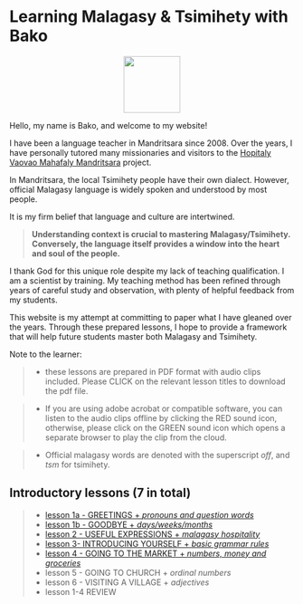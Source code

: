 # Learning Malagasy & Tsimihety with Bako

<p align="center">
  <img width="100" height="100" src="https://mandritsara.github.io/bako/bako%20avatar.png">
</p>

Hello, my name is Bako, and welcome to my website! 

I have been a language teacher in Mandritsara since 2008. Over the years, I have personally tutored many missionaries and visitors to the [Hopitaly Vaovao Mahafaly Mandritsara](https://www.mandritsara.org.uk/) project.

In Mandritsara, the local Tsimihety people have their own dialect. However, official Malagasy language is widely spoken and understood by most people. 

It is my firm belief that language and culture are intertwined. 

> **Understanding context is crucial to mastering Malagasy/Tsimihety.** 
> **Conversely, the language itself provides a window into the heart and soul of the people.** 

I thank God for this unique role despite my lack of teaching qualification. I am a scientist by training. My teaching method has been refined through years of careful study and observation, with plenty of helpful feedback from my students.

This website is my attempt at committing to paper what I have gleaned over the years. Through these prepared lessons, I hope to provide a framework that will help future students master both Malagasy and Tsimihety. 

Note to the learner: 
> - these lessons are prepared in PDF format with audio clips included. Please CLICK on the relevant lesson titles to download the pdf file. 

> - If you are using adobe acrobat or compatible software, you can listen to the audio clips offline by clicking the RED sound icon, otherwise, please click on the GREEN sound icon which opens a separate browser to play the clip from the cloud.
 
> - Official malagasy words are denoted with the superscript *off*, and *tsm* for tsimihety. 

## Introductory lessons (7 in total)

> - [lesson 1a - GREETINGS + *pronouns and question words*](https://mandritsara.github.io/bako/introduction/introlesson1agreetings.pdf) 
> - [lesson 1b - GOODBYE + *days/weeks/months*](https://mandritsara.github.io/bako/introduction/introlesson1bgoodbye.pdf) 
> - [lesson 2 - USEFUL EXPRESSIONS + *malagasy hospitality*](https://mandritsara.github.io/bako/introduction/introlesson2usefulexpressions.pdf)
> - [lesson 3- INTRODUCING YOURSELF + *basic grammar rules*](https://mandritsara.github.io/bako/introduction/introlesson3introducingyourself.pdf)
> - [lesson 4 - GOING TO THE MARKET + *numbers, money and groceries*](https://mandritsara.github.io/bako/introduction/introlesson4goingtothemarket.pdf)
> - lesson 5 - GOING TO CHURCH + *ordinal numbers*
> - lesson 6 - VISITING A VILLAGE + *adjectives*
> - lesson 1-4 REVIEW




